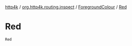 [http4k](../../index.md) / [org.http4k.routing.inspect](../index.md) / [ForegroundColour](index.md) / [Red](./-red.md)

# Red

`Red`